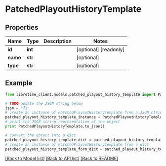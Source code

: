 # PatchedPlayoutHistoryTemplate


## Properties
Name | Type | Description | Notes
------------ | ------------- | ------------- | -------------
**id** | **int** |  | [optional] [readonly] 
**name** | **str** |  | [optional] 
**type** | **str** |  | [optional] 

## Example

```python
from libretime_client.models.patched_playout_history_template import PatchedPlayoutHistoryTemplate

# TODO update the JSON string below
json = "{}"
# create an instance of PatchedPlayoutHistoryTemplate from a JSON string
patched_playout_history_template_instance = PatchedPlayoutHistoryTemplate.from_json(json)
# print the JSON string representation of the object
print PatchedPlayoutHistoryTemplate.to_json()

# convert the object into a dict
patched_playout_history_template_dict = patched_playout_history_template_instance.to_dict()
# create an instance of PatchedPlayoutHistoryTemplate from a dict
patched_playout_history_template_form_dict = patched_playout_history_template.from_dict(patched_playout_history_template_dict)
```
[[Back to Model list]](../README.md#documentation-for-models) [[Back to API list]](../README.md#documentation-for-api-endpoints) [[Back to README]](../README.md)



